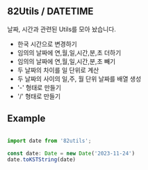 ## 82Utils / DATETIME

날짜, 시간과 관련된 Utils를 모아 놨습니다.
- 한국 시간으로 변경하기
- 임의의 날짜에 연,월,일,시간,분,초 더하기
- 임의의 날짜에 연,월,일,시간,분,초 빼기
- 두 날짜의 차이를 일 단위로 계산
- 두 날짜의 사이의 일,주, 월 단위 날짜를 배열 생성
- '-' 형태로 만들기
- '/' 형태로 만들기

## Example
```js

import date from '82utils';

const date: Date = new Date('2023-11-24')
date.toKSTString(date)

```


